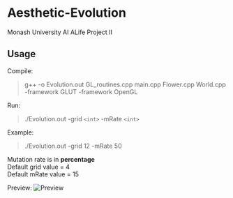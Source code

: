 # Aesthetic-Evolution
Monash University AI ALife Project II

## Usage
Compile:  
>g++ -o Evolution.out GL_routines.cpp main.cpp Flower.cpp World.cpp -framework GLUT -framework OpenGL

Run:  
>./Evolution.out -grid `<int>` -mRate `<int>`

Example:  
>./Evolution.out -grid 12 -mRate 50

Mutation rate is in **percentage**  
Default grid value = 4  
Default mRate value = 15

Preview:
![Preview](https://yuqi.dev/img/content/aesthetic-evolution-3.png)
